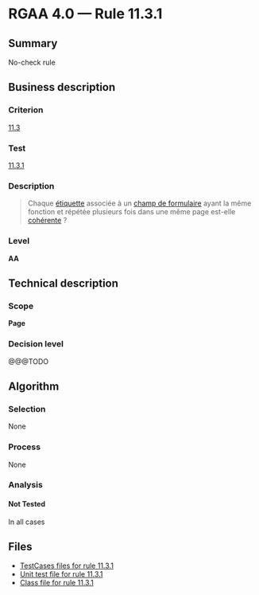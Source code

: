 # RGAA 4.0 — Rule 11.3.1

## Summary

No-check rule

## Business description

### Criterion

[11.3](https://www.numerique.gouv.fr/publications/rgaa-accessibilite/methode/criteres/#crit-11-3)

### Test

[11.3.1](https://www.numerique.gouv.fr/publications/rgaa-accessibilite/methode/criteres/#test-11-3-1)

### Description

> Chaque [étiquette](https://www.numerique.gouv.fr/publications/rgaa-accessibilite/methode/glossaire/#etiquette-de-champ-de-formulaire) associée à un [champ de formulaire](https://www.numerique.gouv.fr/publications/rgaa-accessibilite/methode/glossaire/#champ-de-saisie-de-formulaire) ayant la même fonction et répétée plusieurs fois dans une même page est-elle [cohérente](https://www.numerique.gouv.fr/publications/rgaa-accessibilite/methode/glossaire/#etiquettes-coherentes) ?

### Level

**AA**


## Technical description

### Scope

**Page**

### Decision level

@@@TODO


## Algorithm

### Selection

None

### Process

None

### Analysis

#### Not Tested

In all cases


## Files

- [TestCases files for rule 11.3.1](https://gitlab.com/asqatasun/Asqatasun/-/tree/v5/rules/rules-rgaa4.0/src/test/resources/testcases/rgaa40/Rgaa40Rule110301/)
- [Unit test file for rule 11.3.1](https://gitlab.com/asqatasun/Asqatasun/-/blob/v5/rules/rules-rgaa4.0/src/test/java/org/asqatasun/rules/rgaa40/Rgaa40Rule110301Test.java)
- [Class file for rule 11.3.1](https://gitlab.com/asqatasun/Asqatasun/-/blob/v5/rules/rules-rgaa4.0/src/main/java/org/asqatasun/rules/rgaa40/Rgaa40Rule110301.java)


